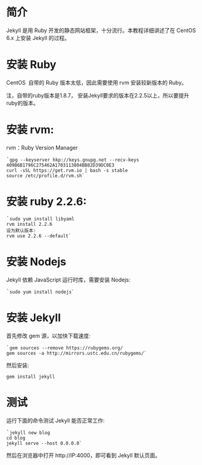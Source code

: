 <div class="entry-content" itemprop="articleBody">

# 简介

Jekyll 是用 Ruby 开发的静态网站框架，十分流行。本教程详细讲述了在 CentOS 6.x 上安装 Jekyll 的过程。

# 安装 Ruby

CentOS&nbsp; 自带的 Ruby 版本太低，因此需要使用 rvm 安装较新版本的 Ruby。

注，自带的ruby版本是1.8.7， 安装Jekyll要求的版本在2.2.5以上，所以要提升ruby的版本。

# 安装 rvm:

rvm：Ruby Version Manager

<pre class="">`<code class="hljs avrasm has-numbering nginx"><span class="hljs-attribute"><span class="hljs-attribute">gpg</span></span> --keyserver hkp://keys<span class="hljs-preprocessor">.gnupg</span><span class="hljs-preprocessor">.net</span> --recv-keys <span class="hljs-number">409</span>B6B1796C275462A1703113804BB82D39DC0E3
curl -sSL https://get<span class="hljs-preprocessor">.rvm</span><span class="hljs-preprocessor">.io</span> | bash -s stable
source /etc/profile<span class="hljs-preprocessor">.d</span>/rvm<span class="hljs-preprocessor">.sh</span>`</code></pre>

# 安装 ruby 2.2.6:

<pre class="">`<code class="hljs fsharp has-numbering css"><span class="hljs-selector-tag"><span class="hljs-selector-tag">sudo</span></span> <span class="hljs-selector-tag"><span class="hljs-selector-tag">yum</span></span> <span class="hljs-selector-tag"><span class="hljs-selector-tag">install</span></span> <span class="hljs-selector-tag"><span class="hljs-selector-tag">libyaml</span></span>
<span class="hljs-selector-tag"><span class="hljs-selector-tag">rvm</span></span> <span class="hljs-selector-tag"><span class="hljs-selector-tag">install</span></span> <span class="hljs-number">2<span class="hljs-selector-class"><span class="hljs-selector-class">.2</span></span></span><span class="hljs-number"><span class="hljs-selector-class"><span class="hljs-selector-class">.6</span></span></span>
设为默认版本:
<span class="hljs-selector-tag"><span class="hljs-selector-tag">rvm</span></span> <span class="hljs-keyword"><span class="hljs-selector-tag"><span class="hljs-selector-tag">use</span></span></span> <span class="hljs-number">2<span class="hljs-selector-class"><span class="hljs-selector-class">.2</span></span></span><span class="hljs-number"><span class="hljs-selector-class"><span class="hljs-selector-class">.6</span></span></span> <span class="hljs-selector-tag"><span class="hljs-selector-tag">--</span></span><span class="hljs-keyword"><span class="hljs-selector-tag"><span class="hljs-selector-tag">default</span></span></span>`</code></pre>

# 安装 Nodejs

Jekyll 依赖 JavaScript 运行时库，需要安装 Nodejs:

<pre class="">`<code class="hljs avrasm has-numbering nginx"><span class="hljs-attribute"><span class="hljs-attribute">sudo</span></span> yum install nodejs`</code></pre>

# 安装 Jekyll

首先修改 gem 源，以加快下载速度:

<pre class="">`<code class="hljs avrasm has-numbering cs">gem sources --<span class="hljs-keyword"><span class="hljs-keyword">remove</span></span> https:<span class="hljs-comment"><span class="hljs-comment">//rubygems</span></span><span class="hljs-preprocessor"><span class="hljs-comment"><span class="hljs-comment">.org</span></span></span><span class="hljs-comment"><span class="hljs-comment">/</span></span>
gem sources -a http:<span class="hljs-comment"><span class="hljs-comment">//mirrors</span></span><span class="hljs-preprocessor"><span class="hljs-comment"><span class="hljs-comment">.ustc</span></span></span><span class="hljs-preprocessor"><span class="hljs-comment"><span class="hljs-comment">.edu</span></span></span><span class="hljs-preprocessor"><span class="hljs-comment"><span class="hljs-comment">.cn</span></span></span><span class="hljs-comment"><span class="hljs-comment">/rubygems/</span></span>`</code></pre>

然后安装:

`gem install jekyll`

# 测试

运行下面的命令测试 Jekyll 能否正常工作:

<pre class="">`<code class="hljs livecodeserver has-numbering css"><span class="hljs-selector-tag"><span class="hljs-selector-tag">jekyll</span></span> <span class="hljs-built_in"><span class="hljs-selector-tag"><span class="hljs-selector-tag">new</span></span></span> <span class="hljs-selector-tag"><span class="hljs-selector-tag">blog</span></span>
<span class="hljs-selector-tag"><span class="hljs-selector-tag">cd</span></span> <span class="hljs-selector-tag"><span class="hljs-selector-tag">blog</span></span>
<span class="hljs-selector-tag"><span class="hljs-selector-tag">jekyll</span></span> <span class="hljs-selector-tag"><span class="hljs-selector-tag">serve</span></span> <span class="hljs-comment"><span class="hljs-selector-tag"><span class="hljs-selector-tag">--host</span></span> 0<span class="hljs-selector-class"><span class="hljs-selector-class">.0</span></span><span class="hljs-selector-class"><span class="hljs-selector-class">.0</span></span><span class="hljs-selector-class"><span class="hljs-selector-class">.0</span></span></span>`</code></pre>

然后在浏览器中打开 http://IP:4000，即可看到 Jekyll 默认页面。


</div>
